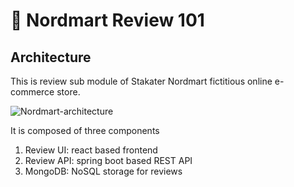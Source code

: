 # 🐡 Nordmart Review 101

## Architecture

This is review sub module of Stakater Nordmart fictitious online e-commerce store.

![Nordmart-architecture](./images/nordmart-architecture.png)

It is composed of three components

1. Review UI: react based frontend
2. Review API: spring boot based REST API
3. MongoDB: NoSQL storage for reviews

